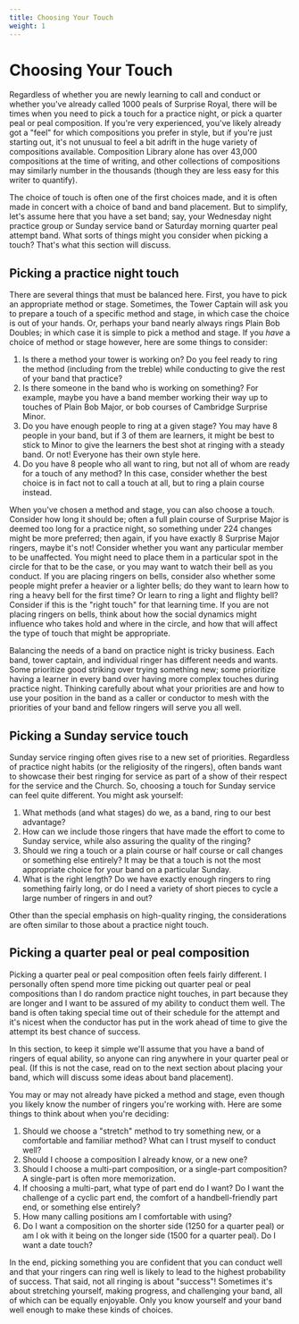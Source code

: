 ```yaml
---
title: Choosing Your Touch
weight: 1
---
```


# Choosing Your Touch

Regardless of whether you are newly learning to call and conduct or whether you've already called 1000 peals of Surprise Royal, there will be times when you need to pick a touch for a practice night, or pick a quarter peal or peal composition. If you're very experienced, you've likely already got a "feel" for which compositions you prefer in style, but if you're just starting out, it's not unusual to feel a bit adrift in the huge variety of compositions available. Composition Library alone has over 43,000 compositions at the time of writing, and other collections of compositions may similarly number in the thousands (though they are less easy for this writer to quantify).

The choice of touch is often one of the first choices made, and it is often made in concert with a choice of band and band placement. But to simplify, let's assume here that you have a set band; say, your Wednesday night practice group or Sunday service band or Saturday morning quarter peal attempt band. What sorts of things might you consider when picking a touch? That's what this section will discuss.

## Picking a practice night touch

There are several things that must be balanced here. First, you have to pick an appropriate method or stage.  Sometimes, the Tower Captain will ask you to prepare a touch of a specific method and stage, in which case the choice is out of your hands. Or, perhaps your band nearly always rings Plain Bob Doubles; in which case it is simple to pick a method and stage. If you _have_ a choice of method or stage however, here are some things to consider:

1. Is there a method your tower is working on? Do you feel ready to ring the method (including from the treble) while conducting to give the rest of your band that practice?
2. Is there someone in the band who is working on something? For example, maybe you have a band member working their way up to touches of Plain Bob Major, or bob courses of Cambridge Surprise Minor.
3. Do you have enough people to ring at a given stage? You may have 8 people in your band, but if 3 of them are learners, it might be best to stick to Minor to give the learners the best shot at ringing with a steady band. Or not! Everyone has their own style here.
4. Do you have 8 people who all want to ring, but not all of whom are ready for a touch of any method? In this case, consider whether the best choice is in fact not to call a touch at all, but to ring a plain course instead.

When you've chosen a method and stage, you can also choose a touch. Consider how long it should be; often a full plain course of Surprise Major is deemed too long for a practice night, so something under 224 changes might be more preferred; then again, if you have exactly 8 Surprise Major ringers, maybe it's not! Consider whether you want any particular member to be unaffected. You might need to place them in a particular spot in the circle for that to be the case, or you may want to watch their bell as you conduct. If you are placing ringers on bells, consider also whether some people might prefer a heavier or a lighter bells; do they want to learn how to ring a heavy bell for the first time? Or learn to ring a light and flighty bell? Consider if this is the "right touch" for that learning time. If you are not placing ringers on bells, think about how the social dynamics might influence who takes hold and where in the circle, and how that will affect the type of touch that might be appropriate.

Balancing the needs of a band on practice night is tricky business. Each band, tower captain, and individual ringer has different needs and wants. Some prioritize good striking over trying something new; some prioritize having a learner in every band over having more complex touches during practice night. Thinking carefully about what your priorities are and how to use your position in the band as a caller or conductor to mesh with the priorities of your band and fellow ringers will serve you all well.

## Picking a Sunday service touch

Sunday service ringing often gives rise to a new set of priorities. Regardless of practice night habits (or the religiosity of the ringers), often bands want to showcase their best ringing for service as part of a show of their respect for the service and the Church. So, choosing a touch for Sunday service can feel quite different. You might ask yourself:

1. What methods (and what stages) do we, as a band, ring to our best advantage? 
2. How can we include those ringers that have made the effort to come to Sunday service, while also assuring the quality of the ringing?
3. Should we ring a touch or a plain course or half course or call changes or something else entirely? It may be that a touch is not the most appropriate choice for your band on a particular Sunday.
4. What is the right length? Do we have exactly enough ringers to ring something fairly long, or do I need a variety of short pieces to cycle a large number of ringers in and out?

Other than the special emphasis on high-quality ringing, the considerations are often similar to those about a practice night touch.


## Picking a quarter peal or peal composition


Picking a quarter peal or peal composition often feels fairly different. I personally often spend more time picking out quarter peal or peal compositions than I do random practice night touches, in part because they are longer and I want to be assured of my ability to conduct them well. The band is often taking special time out of their schedule for the attempt and it's nicest when the conductor has put in the work ahead of time to give the attempt its best chance of success.

In this section, to keep it simple we'll assume that you have a band of ringers of equal ability, so anyone can ring anywhere in your quarter peal or peal. (If this is not the case, read on to the next section about placing your band, which will discuss some ideas about band placement).

You may or may not already have picked a method and stage, even though you likely know the number of ringers you're working with. Here are some things to think about when you're deciding:

1. Should we choose a "stretch" method to try something new, or a comfortable and familiar method? What can I trust myself to conduct well?
2. Should I choose a composition I already know, or a new one?
3. Should I choose a multi-part composition, or a single-part composition? A single-part is often more memorization.
4. If choosing a multi-part, what type of part end do I want? Do I want the challenge of a cyclic part end, the comfort of a handbell-friendly part end, or something else entirely?
5. How many calling positions am I comfortable with using?
6. Do I want a composition on the shorter side (1250 for a quarter peal) or am I ok with it being on the longer side (1500 for a quarter peal). Do I want a date touch?

In the end, picking something you are confident that you can conduct well and that your ringers can ring well is likely to lead to the highest probability of success. That said, not all ringing is about "success"! Sometimes it's about stretching yourself, making progress, and challenging your band, all of which can be equally enjoyable. Only you know yourself and your band well enough to make these kinds of choices.





